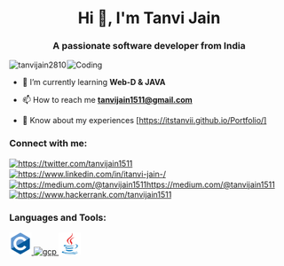 <h1 align="center">Hi 👋, I'm Tanvi Jain</h1>
<h3 align="center">A passionate software developer from India</h3>
<img align="right" alt="Coding" width="400" src="https://cdn.dribbble.com/users/2704414/screenshots/7466903/media/b08ab576316bd4582fef189f471cd9e5.gif">

<p align="left"> <img src="https://komarev.com/ghpvc/?username=tanvijain2810&label=Profile%20views&color=0e75b6&style=flat" alt="tanvijain2810" /> </p>

- 🌱 I’m currently learning **Web-D & JAVA**

- 📫 How to reach me **tanvijain1511@gmail.com**

- 📄 Know about my experiences [https://itstanvii.github.io/Portfolio/]

<h3 align="left">Connect with me:</h3>
<p align="left">
<a href="https://twitter.com/https://twitter.com/tanvijain1511" target="blank"><img align="center" src="https://raw.githubusercontent.com/rahuldkjain/github-profile-readme-generator/master/src/images/icons/Social/twitter.svg" alt="https://twitter.com/tanvijain1511" height="30" width="40" /></a>
<a href="https://linkedin.com/in/https://www.linkedin.com/in/itanvi-jain-/" target="blank"><img align="center" src="https://raw.githubusercontent.com/rahuldkjain/github-profile-readme-generator/master/src/images/icons/Social/linked-in-alt.svg" alt="https://www.linkedin.com/in/itanvi-jain-/" height="30" width="40" /></a>
<a href="https://medium.com/https://medium.com/@tanvijain1511https://medium.com/@tanvijain1511" target="blank"><img align="center" src="https://raw.githubusercontent.com/rahuldkjain/github-profile-readme-generator/master/src/images/icons/Social/medium.svg" alt="https://medium.com/@tanvijain1511https://medium.com/@tanvijain1511" height="30" width="40" /></a>
<a href="https://www.hackerrank.com/https://www.hackerrank.com/tanvijain1511" target="blank"><img align="center" src="https://raw.githubusercontent.com/rahuldkjain/github-profile-readme-generator/master/src/images/icons/Social/hackerrank.svg" alt="https://www.hackerrank.com/tanvijain1511" height="30" width="40" /></a>
</p>

<h3 align="left">Languages and Tools:</h3>
<p align="left"> <a href="https://www.cprogramming.com/" target="_blank" rel="noreferrer"> <img src="https://raw.githubusercontent.com/devicons/devicon/master/icons/c/c-original.svg" alt="c" width="40" height="40"/> </a> <a href="https://cloud.google.com" target="_blank" rel="noreferrer"> <img src="https://www.vectorlogo.zone/logos/google_cloud/google_cloud-icon.svg" alt="gcp" width="40" height="40"/> </a> <a href="https://www.java.com" target="_blank" rel="noreferrer"> <img src="https://raw.githubusercontent.com/devicons/devicon/master/icons/java/java-original.svg" alt="java" width="40" height="40"/> </a> </p>


